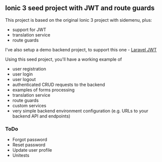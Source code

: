 ## Ionic 3 seed project with JWT and route guards

This project is based on the original Ionic 3 project with sidemenu, plus:
* support for JWT 
* translation service
* route guards

I've also setup a demo backend project, to support this one - [Laravel JWT](https://github.com/vmanchev/laravel-jwt)

Using this seed project, you'll have a working example of 
* user registration
* user login
* user logout
* authenticated CRUD requests to the backend
* examples of forms processing
* translation service
* route guards
* custom services
* very simple backend environment configuration (e.g. URLs to your backend API and endpoints)


### ToDo
* Forgot password
* Reset password
* Update user profile
* Unitests
